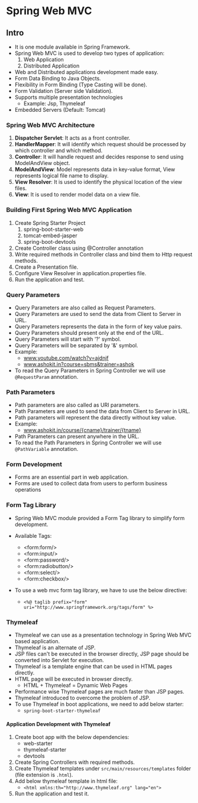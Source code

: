 # Spring Web MVC

## Intro
* It is one module available in Spring Framework.
* Spring Web MVC is used to develop two types of application:
    1. Web Application
    2. Distributed Application
* Web and Distributed applications development made easy.
* Form Data Binding to Java Objects.
* Flexibility in Form Binding (Type Casting will be done).
* Form Validation (Server side Validation).
* Supports multiple presentation technologies
    * Example: Jsp, Thymeleaf
* Embedded Servers (Default: Tomcat)


### Spring Web MVC Architecture
1. **Dispatcher Servlet**: It acts as a front controller.
2. **HandlerMapper**: It will identify which request should be processed by which controller and which method.
3. **Controller**: It will handle request and decides response to send using ModelAndView object.
4. **ModelAndView**: Model represents data in key-value format, View represents logical file name to display.
5. **View Resolver**: It is used to identify the physical location of the view files.
6. **View**: It is used to render model data on a view file.


### Building First Spring Web MVC Application
1. Create Spring Starter Project
    1. spring-boot-starter-web
    2. tomcat-embed-jasper
    3. spring-boot-devtools
2. Create Controller class using @Controller annotation
3. Write required methods in Controller class and bind them to Http request methods.
4. Create a Presentation file.
5. Configure View Resolver in application.properties file.
6. Run the application and test.


### Query Parameters
* Query Parameters are also called as Request Parameters.
* Query Parameters are used to send the data from Client to Server in URL.
* Query Parameters represents the data in the form of key value pairs.
* Query Parameters should present only at the end of the URL.
* Query Parameters will start with '?' symbol.
* Query Parameters will be separated by '&' symbol.
* Example:
    * www.youtube.com/watch?v=ajdnjf
    * www.ashokit.in?course=sbms&trainer=ashok
* To read the Query Parameters in Spring Controller we will use `@RequestParam` annotation.

### Path Parameters
* Path parameters are also called as URI parameters.
* Path Parameters are used to send the data from Client to Server in URL.
* Path parameters will represent the data directly without key value.
* Example:
    * www.ashokit.in/course/{cname}/trainer/{tname}
* Path Parameters can present anywhere in the URL.
* To read the Path Parameters in Spring Controller we will use `@PathVariable` annotation.


### Form Development
* Forms are an essential part in web application.
* Forms are used to collect data from users to perform business operations

### Form Tag Library
* Spring Web MVC module provided a Form Tag library to simplify form development.
* Available Tags:
    * \<form:form/>
    * \<form:input/>
    * \<form:password/>
    * \<form:radiobutton/>
    * \<form:select/>
    * \<form:checkbox/>

* To use a web mvc form tag library, we have to use the below directive:
    * `<%@ taglib prefix="form" uri="http://www.springframework.org/tags/form" %>`


### Thymeleaf
* Thymeleaf we can use as a presentation technology in Spring Web MVC based application. 
* Thymeleaf is an alternate of JSP.
* JSP files can't be executed in the browser directly, JSP page should be converted into Servlet for execution.
* Thymeleaf is a template engine that can be used in HTML pages directly.
* HTML page will be executed in browser directly.
    * HTML + Thymeleaf = Dynamic Web Pages
* Performance wise Thymeleaf pages are much faster than JSP pages.
* Thymeleaf introduced to overcome the problem of JSP.
* To use Thymeleaf in boot applications, we need to add below starter:
    * `spring-boot-starter-thymeleaf`

#### Application Development with Thymeleaf
1. Create boot app with the below dependencies:
   * web-starter
   * thymeleaf-starter
   * devtools
2. Create Spring Controllers with required methods.
3. Create Thymeleaf templates under `src/main/resources/templates` folder (file extension is `.html`).
4. Add below thymeleaf template in html file:
   * `<html xmlns:th="http://www.thymeleaf.org" lang="en">`
5. Run the application and test it.